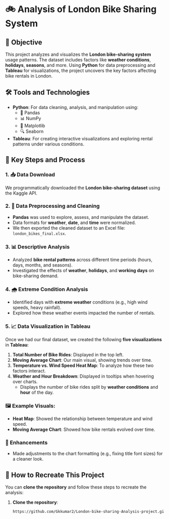 # 🚲 Analysis of London Bike Sharing System

## 🎯 Objective
This project analyzes and visualizes the **London bike-sharing system** usage patterns. The dataset includes factors like **weather conditions**, **holidays**, **seasons**, and more. Using **Python** for data preprocessing and **Tableau** for visualizations, the project uncovers the key factors affecting bike rentals in London.

## 🛠️ Tools and Technologies

- **Python**: For data cleaning, analysis, and manipulation using:
  - 🐼 Pandas
  - 📊 NumPy
  - 🎨 Matplotlib
  - 🔍 Seaborn
- **Tableau**: For creating interactive visualizations and exploring rental patterns under various conditions.

## 📑 Key Steps and Process

### 1. 📥 Data Download
We programmatically downloaded the **London bike-sharing dataset** using the Kaggle API.

### 2. 🧹 Data Preprocessing and Cleaning
- **Pandas** was used to explore, assess, and manipulate the dataset.
- Data formats for **weather**, **date**, and **time** were normalized.
- We then exported the cleaned dataset to an Excel file: `london_bikes_final.xlsx`.

### 3. 📊 Descriptive Analysis
- Analyzed **bike rental patterns** across different time periods (hours, days, months, and seasons).
- Investigated the effects of **weather**, **holidays**, and **working days** on bike-sharing demand.

### 4. 🌧️ Extreme Condition Analysis
- Identified days with **extreme weather** conditions (e.g., high wind speeds, heavy rainfall).
- Explored how these weather events impacted the number of rentals.

### 5. 📈 Data Visualization in Tableau
Once we had our final dataset, we created the following **five visualizations** in **Tableau**:
1. **Total Number of Bike Rides**: Displayed in the top left.
2. **Moving Average Chart**: Our main visual, showing trends over time.
3. **Temperature vs. Wind Speed Heat Map**: To analyze how these two factors interact.
4. **Weather and Hour Breakdown**: Displayed in tooltips when hovering over charts.
   - Displays the number of bike rides split by **weather conditions** and **hour** of the day.
   
### 🖼️ Example Visuals:
- **Heat Map**: Showed the relationship between temperature and wind speed.
- **Moving Average Chart**: Showed how bike rentals evolved over time.

### 🔧 Enhancements
- Made adjustments to the chart formatting (e.g., fixing title font sizes) for a cleaner look.

## 🔗 How to Recreate This Project
You can **clone the repository** and follow these steps to recreate the analysis:

1. **Clone the repository**:
   ```bash
   https://github.com/Gkkumar2/London-bike-sharing-Analysis-project.git
